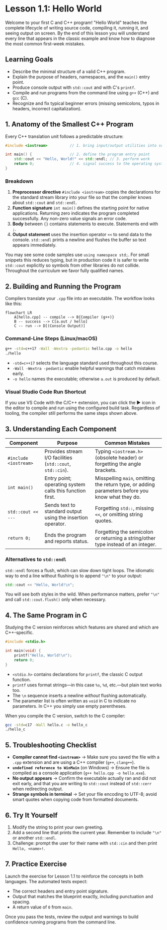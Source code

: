 # Lesson 1.1: Hello World

Welcome to your first C and C++ program! "Hello World" teaches the complete lifecycle of writing source code, compiling it, running it, and seeing output on screen. By the end of this lesson you will understand every line that appears in the classic example and know how to diagnose the most common first-week mistakes.

## Learning Goals

- Describe the minimal structure of a valid C++ program.
- Explain the purpose of headers, namespaces, and the `main()` entry point.
- Produce console output with `std::cout` and with C's `printf`.
- Compile and run programs from the command line using `g++` (C++) and `gcc` (C).
- Recognize and fix typical beginner errors (missing semicolons, typos in headers, incorrect capitalization).

## 1. Anatomy of the Smallest C++ Program

Every C++ translation unit follows a predictable structure:

```cpp
#include <iostream>          // 1. bring input/output utilities into scope

int main() {                 // 2. define the program entry point
    std::cout << "Hello, World!" << std::endl; // 3. perform work
    return 0;                // 4. signal success to the operating system
}
```

### Breakdown

1. **Preprocessor directive** `#include <iostream>` copies the declarations for the standard stream library into your file so that the compiler knows about `std::cout` and `std::endl`.
2. **Function signature** `int main()` defines the starting point for native applications. Returning zero indicates the program completed successfully. Any non-zero value signals an error code.
3. **Body** between `{}` contains statements to execute. Statements end with `;`.
4. **Output statement** uses the insertion operator `<<` to send data to the console. `std::endl` prints a newline and flushes the buffer so text appears immediately.

You may see some code samples use `using namespace std;`. For small snippets this reduces typing, but in production code it is safer to write `std::cout` explicitly so symbols from other libraries do not collide. Throughout the curriculum we favor fully qualified names.

## 2. Building and Running the Program

Compilers translate your `.cpp` file into an executable. The workflow looks like this:

```mermaid
flowchart LR
    A[hello.cpp] -- compile --> B{Compiler (g++)}
    B -- success --> C[a.out / hello]
    C -- run --> D[(Console Output)]
```

### Command-Line Steps (Linux/macOS)

```bash
g++ -std=c++17 -Wall -Wextra -pedantic hello.cpp -o hello
./hello
```

- `-std=c++17` selects the language standard used throughout this course.
- `-Wall -Wextra -pedantic` enable helpful warnings that catch mistakes early.
- `-o hello` names the executable; otherwise `a.out` is produced by default.

### Visual Studio Code Run Shortcut

If you use VS Code with the C/C++ extension, you can click the ▶️ icon in the editor to compile and run using the configured build task. Regardless of tooling, the compiler still performs the same steps shown above.

## 3. Understanding Each Component

| Component | Purpose | Common Mistakes |
|-----------|---------|-----------------|
| `#include <iostream>` | Provides stream I/O facilities (`std::cout`, `std::cin`). | Typing `<iostream.h>` (obsolete header) or forgetting the angle brackets. |
| `int main()` | Entry point; operating system calls this function first. | Misspelling `main`, omitting the return type, or adding parameters before you know what they do. |
| `std::cout << ...` | Sends text to standard output using the insertion operator. | Forgetting `std::`, missing `<<`, or omitting string quotes. |
| `return 0;` | Ends the program and reports status. | Forgetting the semicolon or returning a string/other type instead of an integer. |

### Alternatives to `std::endl`

`std::endl` forces a flush, which can slow down tight loops. The idiomatic way to end a line without flushing is to append `"\n"` to your output:

```cpp
std::cout << "Hello, World!\n";
```

You will see both styles in the wild. When performance matters, prefer `"\n"` and call `std::cout.flush()` only when necessary.

## 4. The Same Program in C

Studying the C version reinforces which features are shared and which are C++-specific.

```c
#include <stdio.h>

int main(void) {
    printf("Hello, World!\n");
    return 0;
}
```

- `<stdio.h>` contains declarations for `printf`, the classic C output function.
- `printf` uses format strings—in this case `%s`, `%d`, etc.—but plain text works too.
- The `\n` sequence inserts a newline *without* flushing automatically.
- The parameter list is often written as `void` in C to indicate no parameters. In C++ you simply use empty parentheses.

When you compile the C version, switch to the C compiler:

```bash
gcc -std=c17 -Wall hello.c -o hello_c
./hello_c
```

## 5. Troubleshooting Checklist

- **Compiler cannot find `<iostream>`** → Make sure you saved the file with a `.cpp` extension and are using a C++ compiler (`g++`, `clang++`).
- **`undefined reference to WinMain`** (on Windows) → Ensure the file is compiled as a console application (`g++ hello.cpp -o hello.exe`).
- **No output appears** → Confirm the executable actually ran and did not exit early, and that you are writing to `std::cout` instead of `std::cerr` when redirecting output.
- **Strange symbols in terminal** → Set your file encoding to UTF-8; avoid smart quotes when copying code from formatted documents.

## 6. Try It Yourself

1. Modify the string to print your own greeting.
2. Add a second line that prints the current year. Remember to include `"\n"` or another `std::endl`.
3. Challenge: prompt the user for their name with `std::cin` and then print `Hello, <name>!`.

## 7. Practice Exercise

Launch the exercise for Lesson 1.1 to reinforce the concepts in both languages. The automated tests expect:

- The correct headers and entry point signature.
- Output that matches the blueprint exactly, including punctuation and spacing.
- A return value of `0` from `main`.

Once you pass the tests, review the output and warnings to build confidence running programs from the command line.
